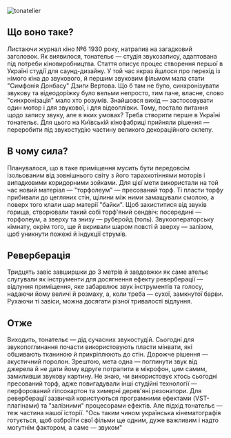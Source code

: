![tonatelier](https://raw.githubusercontent.com/oplich/oplich.github.io/master/_posts/images/212.png)

## Що воно таке? ##  
Листаючи журнал кіно №6 1930 року, натрапив на загадковий заголовок.
Як виявилося, тонательє — студія звукозапису, адаптована під потреби кіновиробництва. Стаття описує процес створення першої в Україні студії для саунд-дизайну.
У той час якраз йшлося про перехід із німого кіна до звукового, й першим звуковим фільмом мала стати "Симфонія Донбасу" Дзиги Вертова. Що б там не було, синхронізувати 
звукову та відеодоріжку було вельми непросто, тим паче, власне, слово "синхронізація" мало хто розумів. Знайшовся вихід — застосовувати один мотор і для звукової, і для відеоплівки.
Тому, постало питання щодо запису звуку, але в яких умовах? Треба створити перше в Україні тонательє. Для цього на Київській кінофабриці прийняли рішення — переробити під звукостудію частину 
великого декораційного склепу.
## В чому сила? ##
Планувалося, що в таке приміщення мусить бути передовсім ізольованим від зовнішнього світу з його тарахкотіннями моторів і випадковими коридорними зойками. Для цієї мети 
використали на той час новий матеріал — "торфолеум" — пресований торф. Ті пласти торфу прибивали до цегляних стін, щілини між ними замащували смолою, а поверх того клали шар матерії "байки".
Щоб захиститися від звуків горища, створювали такий собі торф'яний сендвіч: посередині — торфолеум, а зверху та знизу — руберойд (толь).
Звукооператорську кімнату, окрім того, ще й вкривали шаром повсті й зверху — залізом, щоб уникнути пожежі й індукції струмів.
## Реверберація ##
Тридцять завіс завширшки до 3 метрів й завдовжки як саме ательє слугували як інструменти для досягнення ефекту реверберації — відлуння приміщення, яке забарвлює звук інструментів 
та голосу, надаючи йому величі й розмаху, а, коли треба — сухої, замкнутої барви. Рухаючи ті завіси, можна досягати різної тривалості відлуння.
## Отже ##
Виходить, тонательє — дід сучасних звукостудій. Сьогодні для звукопоглинання почасти використовують  пласти мінвати, які обшивають тканиною й прикріплюють до стін. Дорожче рішення — акустичний поролон. Зрештою, мета одна — поглинути звук від джерела й не дати йому вдруге потрапити в мікрофон, цим самим, замиливши звукову картину. Не знаю, чи використовує хтось сьогодні пресований торф, адже повигадували інші студійні технології — перфорований гіпсокартон та химерні дерев'яні резонатори. Для реверберації зазвичай користуються програмними ефектами (VST-плагінами) та "залізними" процесорами ефектів. Але підхід тонательє — теж частина нашої історії. 
"Ось таким чином українська кінематографія готується, щоб озброїти свої фільми ще одним, дуже важливим і надто могутнім фактором, а саме — звуком"
